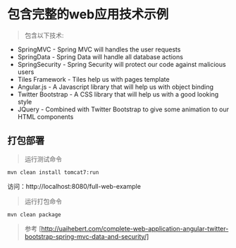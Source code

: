 
# 包含完整的web应用技术示例

> 包含以下技术:

* SpringMVC - Spring MVC will handles the user requests
* SpringData - Spring Data will handle all database actions
* SpringSecurity - Spring Security will protect our code against malicious users
* Tiles Framework - Tiles help us with pages template
* Angular.js - A Javascript library that will help us with object binding
* Twitter Bootstrap - A CSS library that will help us with a good looking style
* JQuery - Combined with Twitter Bootstrap to give some animation to our HTML components

## 打包部署

> 运行测试命令

`mvn clean install tomcat7:run`

访问：http://localhost:8080/full-web-example

> 运行打包命令

`mvn clean package`

> 参考 [http://uaihebert.com/complete-web-application-angular-twitter-bootstrap-spring-mvc-data-and-security/]

